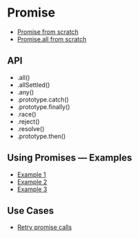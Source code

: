 # Promise

- [Promise from scratch](promise.js)
- [Promise.all from scratch](promiseAll.js)

## API

- .all()
- .allSettled()
- .any()
- .prototype.catch()
- .prototype.finally()
- .race()
- .reject()
- .resolve()
- .prototype.then()

## Using Promises — Examples

- [Example 1](examples/promise1.js)
- [Example 2](examples/promise2.js)
- [Example 3](examples/promise3.js)

## Use Cases

- [Retry promise calls](use-cases/retries.js)
